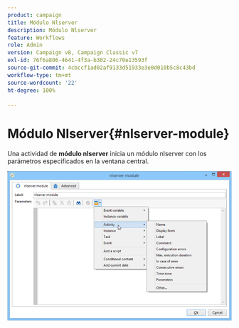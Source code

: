 ```yaml
---
product: campaign
title: Módulo Nlserver
description: Módulo Nlserver
feature: Workflows
role: Admin
version: Campaign v8, Campaign Classic v7
exl-id: 76f6a806-4641-4f3a-b302-24c70e13593f
source-git-commit: 4cbccf1ad02af9133d51933e3e0d010b5c8c43bd
workflow-type: tm+mt
source-wordcount: '22'
ht-degree: 100%

---
```


# Módulo Nlserver{#nlserver-module}



Una actividad de **módulo nlserver** inicia un módulo nlserver con los parámetros especificados en la ventana central.

![](assets/nlserver_module_edit.png)
